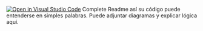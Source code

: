 [![Open in Visual Studio Code](https://classroom.github.com/assets/open-in-vscode-2e0aaae1b6195c2367325f4f02e2d04e9abb55f0b24a779b69b11b9e10269abc.svg)](https://classroom.github.com/online_ide?assignment_repo_id=15505649&assignment_repo_type=AssignmentRepo)
Complete Readme así su código puede entenderse en simples palabras. Puede adjuntar diagramas y explicar lógica aquí. 
